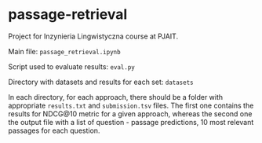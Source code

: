 # passage-retrieval

Project for Inzynieria Lingwistyczna course at PJAIT.

Main file: `passage_retrieval.ipynb`

Script used to evaluate results: `eval.py`

Directory with datasets and results for each set: `datasets`

In each directory, for each approach, there should be a folder with appropriate `results.txt` and `submission.tsv` 
files. The first one contains the results for NDCG@10 metric for a given approach, whereas the second one the output 
file with a list of question - passage predictions, 10 most relevant passages for each question.



